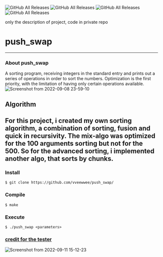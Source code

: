 ![GitHub All Releases](https://img.shields.io/badge/score-86-green)
![GitHub All Releases](https://img.shields.io/badge/language-C-blue)
![GitHub All Releases](https://img.shields.io/badge/C-93.2-9cf)
![GitHub All Releases](https://img.shields.io/badge/Makefile-6.8-9cf)

only the description of project, code in private repo
# push_swap
---
### About push_swap 
A sorting program, receiving integers in the standard entry and prints out a series of operations in order to sort the numbers.
Optimization is the first priority, with the limitation of having only certain operations available.
![Screenshot from 2022-09-08 23-59-10](https://user-images.githubusercontent.com/71354759/189233399-bfe651d5-62cb-4d64-a232-79c671151878.png)

## Algorithm
For this project, i created my own sorting algorithm, a combination of sorting, fusion and quick in recursivity. The mix-algo was optimized for the 100 arguments sorting but not for the 500. So for the advanced sorting, i implemented another algo, that sorts by chunks.
---
### Install
``` 
$ git clone https://github.com/vveewwee/push_swap/
```
### Compile
```
$ make
```
### Execute
```
$ ./push_swap <parameters>
```
### [credit for the tester](https://github.com/laisarena/push_swap_tester)

![Screenshot from 2022-09-11 15-12-23](https://user-images.githubusercontent.com/71354759/189529528-c2db06fa-7dd5-4c6d-a832-2ea16826ddd4.png)
